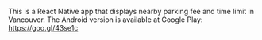 This is a React Native app that displays nearby parking fee and time limit in Vancouver.
The Android version is available at Google Play: https://goo.gl/43se1c

